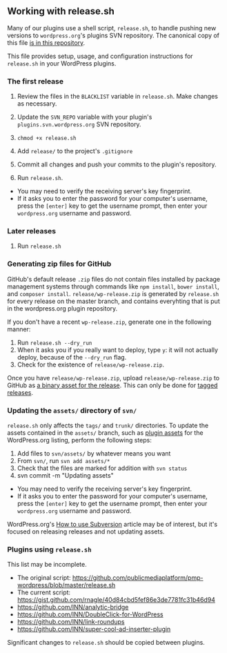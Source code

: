 ## Working with release.sh

Many of our plugins use a shell script, `release.sh`, to handle pushing new versions to `wordpress.org`'s plugins SVN repository. The canonical copy of this file [is in this repository](./release.sh).

This file provides setup, usage, and configuration instructions for `release.sh` in your WordPress plugins.

### The first release

1. Review the files in the `BLACKLIST` variable in `release.sh`. Make changes as necessary.
2. Update the `SVN_REPO` variable with your plugin's `plugins.svn.wordpress.org` SVN repository.
3. `chmod +x release.sh`
4. Add `release/` to the project's `.gitignore`
5. Commit all changes and push your commits to the plugin's repository.

6. Run `release.sh`.
  - You may need to verify the receiving server's key fingerprint.
  - If it asks you to enter the password for your computer's username, press the `[enter]` key to get the username prompt, then enter your `wordpress.org` username and password.

### Later releases

1. Run `release.sh`

### Generating zip files for GitHub

GitHub's default release `.zip` files do not contain files installed by package management systems through commands like `npm install`, `bower install`, and `composer install`.
`release/wp-release.zip` is generated by `release.sh` for every release on the master branch, and contains everyhting that is put in the wordpress.org plugin repository.

If you don't have a recent `wp-release.zip`, generate one in the following manner:

1. Run `release.sh --dry_run`
2. When it asks you if you really want to deploy, type `y`: it will not actually deploy, because of the `--dry_run` flag.
3. Check for the existence of `release/wp-release.zip`.

Once you have `release/wp-release.zip`, upload `release/wp-release.zip` to GitHub as [a binary asset for the release](https://github.com/blog/1547-release-your-software). This can only be done for [tagged releases](https://help.github.com/articles/creating-releases/).

### Updating the `assets/` directory of `svn/`

`release.sh` only affects the `tags/` and `trunk/` directories. To update the assets contained in the `assets/` branch, such as [plugin assets](https://developer.wordpress.org/plugins/wordpress-org/plugin-assets/) for the WordPress.org listing, perform the following steps:

1. Add files to `svn/assets/` by whatever means you want
2. From `svn/`, run `svn add assets/*`
3. Check that the files are marked for addition with `svn status`
4. svn commit -m "Updating assets"
  - You may need to verify the receiving server's key fingerprint.
  - If it asks you to enter the password for your computer's username, press the `[enter]` key to get the username prompt, then enter your `wordpress.org` username and password.

WordPress.org's [How to use Subversion](https://developer.wordpress.org/plugins/wordpress-org/how-to-use-subversion/) article may be of interest, but it's focused on releasing releases and not updating assets.

### Plugins using `release.sh`

This list may be incomplete.

- The original script: https://github.com/publicmediaplatform/pmp-wordpress/blob/master/release.sh
- The current script: https://gist.github.com/rnagle/40d84cbd5fef86e3de7781fc31b46d94
- https://github.com/INN/analytic-bridge
- https://github.com/INN/DoubleClick-for-WordPress
- https://github.com/INN/link-roundups
- https://github.com/INN/super-cool-ad-inserter-plugin

Significant changes to `release.sh` should be copied between plugins.

